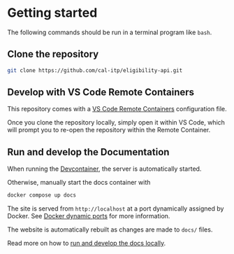 # Getting started

The following commands should be run in a terminal program like `bash`.

## Clone the repository

```bash
git clone https://github.com/cal-itp/eligibility-api.git
```

## Develop with VS Code Remote Containers

This repository comes with a [VS Code Remote Containers](https://code.visualstudio.com/docs/remote/containers) configuration file.

Once you clone the repository locally, simply open it within VS Code, which will prompt you to re-open the repository within the Remote Container.

## Run and develop the Documentation

When running the [Devcontainer](#develop-with-vs-code-remote-containers), the server is automatically started.

Otherwise, manually start the docs container with

```bash
docker compose up docs
```

The site is served from `http://localhost` at a port dynamically assigned by Docker. See
[Docker dynamic ports][docker-dynamic-ports] for more information.

The website is automatically rebuilt as changes are made to `docs/` files.

Read more on how to [run and develop the docs locally][benefits-docs].

[benefits-docs]: https://docs.calitp.org/benefits/getting-started/documentation/
[docker-dynamic-ports]: https://docs.calitp.org/benefits/getting-started/docker-dynamic-ports
